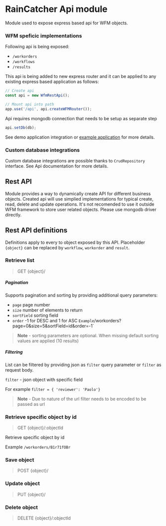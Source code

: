 # RainCatcher Api module

Module used to expose express based api for WFM objects.

### WFM speficic implementations

Following api is being exposed:

- `/workorders`
- `/workflows`
- `/results`

This api is being added to new express router and it can be applied to any existing express based application
as follows:

```typescript
// Create api
const api = new WfmRestApi();

// Mount api into path
app.use('/api', api.createWFMRouter());
```

Api requires mongodb connection that needs to be setup as separate step

```typescript
api.setDb(db);
```
See demo application integration or [example application](./example) for more details.

### Custom database integrations

Custom database integrations are possible thanks to `CrudRepository` interface.
See Api documentation for more details.

## Rest API

Module provides a way to dynamically create API for different business objects.
Created api will use simplied implementations for typical create, read, delete and update operations.
It's not recomended to use it outside WFM framework to store user related objects. Please use mongodb driver directly.

## Rest API definitions

Definitions apply to every to object exposed by this API. Placeholder `{object}` can be replaced by `workflow`, `workorder` and `result`.

### Retrieve list

> GET {object}/

##### Pagination
Supports pagination and sorting by providing additional query parameters:

- `page` page number
- `size` number of elements to return
- `sortField` sorting field
- `order` -1 for DESC and 1 for ASC
`
Example `/workorders?page=0&size=5&sortField=id&order=-1`

> **Note** - sorting parameters are optional.  When missing default sorting values are applied (10 results)

##### Filtering

List can be filtered by providing json as `filter` query parameter or `filter` as request body.

`filter` - json object with specific field

For example `filter = { 'reviewer': 'Paolo'}`

> **Note** - Due to nature of the url filter needs to be encoded to be passed as url

### Retrieve specific object by id

> GET {object}/:objectId

Retrieve specific object by id

Example `/workorders/B1r71fOBr`

### Save object

> POST {object}/

### Update object

> PUT {object}/

### Delete object

> DELETE {object}/:objectId
